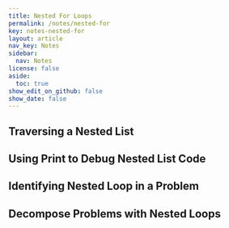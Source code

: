 ```yaml
---
title: Nested For Loops
permalink: /notes/nested-for
key: notes-nested-for
layout: article
nav_key: Notes
sidebar:
  nav: Notes
license: false
aside:
  toc: true
show_edit_on_github: false
show_date: false
---
```


## Traversing a Nested List

## Using Print to Debug Nested List Code

## Identifying Nested Loop in a Problem

## Decompose Problems with Nested Loops